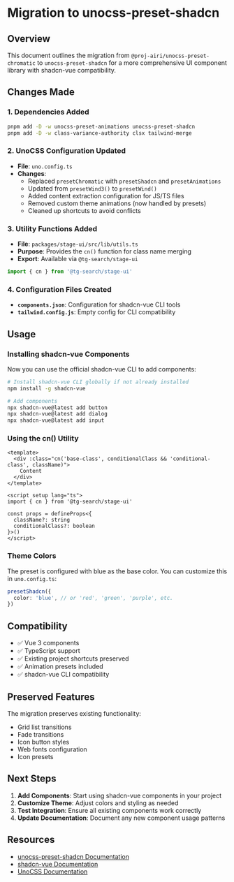 # Migration to unocss-preset-shadcn

## Overview

This document outlines the migration from `@proj-airi/unocss-preset-chromatic` to `unocss-preset-shadcn` for a more comprehensive UI component library with shadcn-vue compatibility.

## Changes Made

### 1. Dependencies Added

```bash
pnpm add -D -w unocss-preset-animations unocss-preset-shadcn
pnpm add -D -w class-variance-authority clsx tailwind-merge
```

### 2. UnoCSS Configuration Updated

- **File**: `uno.config.ts`
- **Changes**:
  - Replaced `presetChromatic` with `presetShadcn` and `presetAnimations`
  - Updated from `presetWind3()` to `presetWind()`
  - Added content extraction configuration for JS/TS files
  - Removed custom theme animations (now handled by presets)
  - Cleaned up shortcuts to avoid conflicts

### 3. Utility Functions Added

- **File**: `packages/stage-ui/src/lib/utils.ts`
- **Purpose**: Provides the `cn()` function for class name merging
- **Export**: Available via `@tg-search/stage-ui`

```typescript
import { cn } from '@tg-search/stage-ui'
```

### 4. Configuration Files Created

- **`components.json`**: Configuration for shadcn-vue CLI tools
- **`tailwind.config.js`**: Empty config for CLI compatibility

## Usage

### Installing shadcn-vue Components

Now you can use the official shadcn-vue CLI to add components:

```bash
# Install shadcn-vue CLI globally if not already installed
npm install -g shadcn-vue

# Add components
npx shadcn-vue@latest add button
npx shadcn-vue@latest add dialog
npx shadcn-vue@latest add input
```

### Using the cn() Utility

```vue
<template>
  <div :class="cn('base-class', conditionalClass && 'conditional-class', className)">
    Content
  </div>
</template>

<script setup lang="ts">
import { cn } from '@tg-search/stage-ui'

const props = defineProps<{
  className?: string
  conditionalClass?: boolean
}>()
</script>
```

### Theme Colors

The preset is configured with blue as the base color. You can customize this in `uno.config.ts`:

```typescript
presetShadcn({
  color: 'blue', // or 'red', 'green', 'purple', etc.
})
```

## Compatibility

- ✅ Vue 3 components
- ✅ TypeScript support
- ✅ Existing project shortcuts preserved
- ✅ Animation presets included
- ✅ shadcn-vue CLI compatibility

## Preserved Features

The migration preserves existing functionality:
- Grid list transitions
- Fade transitions
- Icon button styles
- Web fonts configuration
- Icon presets

## Next Steps

1. **Add Components**: Start using shadcn-vue components in your project
2. **Customize Theme**: Adjust colors and styling as needed
3. **Test Integration**: Ensure all existing components work correctly
4. **Update Documentation**: Document any new component usage patterns

## Resources

- [unocss-preset-shadcn Documentation](https://github.com/unocss-community/unocss-preset-shadcn)
- [shadcn-vue Documentation](https://shadcn-vue.com/)
- [UnoCSS Documentation](https://unocss.dev/)
